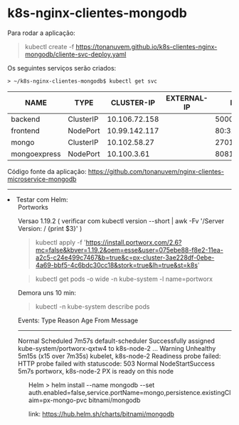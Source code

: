 # k8s-nginx-clientes-mongodb

Para rodar a aplicação:

> kubectl create -f https://tonanuvem.github.io/k8s-clientes-nginx-mongodb/cliente-svc-deploy.yaml

Os seguintes serviços serão criados:

```
> ~/k8s-nginx-clientes-mongodb$ kubectl get svc
```

|NAME          |TYPE       |CLUSTER-IP     |EXTERNAL-IP  |PORT(S)         |AGE|
| --- | --- | --- | ---| --- | ---|
|backend        |ClusterIP    |10.106.72.158   |<none>        |5000/TCP   |2m40s
|frontend       |NodePort    |10.99.142.117   |<none>        |80:32000/TCP     |2m40s
|mongo          |ClusterIP   |10.102.58.27    |<none>        |27017/TCP        |2m40s
|mongoexpress   |NodePort    |10.100.3.61     |<none>        |8081:32081/TCP   |2m40s
 
Código fonte da aplicação: https://github.com/tonanuvem/nginx-clientes-microservice-mongodb

<hr>

<li> Testar com Helm:

<ol> Portworks

Versao 1.19.2 ( verificar com kubectl version --short | awk -Fv '/Server Version: / {print $3}' )
 
> kubectl apply -f 'https://install.portworx.com/2.6?mc=false&kbver=1.19.2&oem=esse&user=075ebe88-f8e2-11ea-a2c5-c24e499c7467&b=true&c=px-cluster-3ae228df-0ebe-4a69-bbf5-4c6bdc30cc18&stork=true&lh=true&st=k8s'

> kubectl get pods -o wide -n kube-system -l name=portworx

Demora uns 10 min:

> kubectl -n kube-system describe pods <portworx-pod-id>
 
Events:
   Type     Reason                             Age                     From                  Message
   ----     ------                             ----                    ----                  -------
   Normal   Scheduled                          7m57s                   default-scheduler     Successfully assigned kube-system/portworx-qxtw4 to k8s-node-2
   ...
   Warning  Unhealthy                          5m15s (x15 over 7m35s)  kubelet, k8s-node-2   Readiness probe failed: HTTP probe failed with statuscode: 503
   Normal   NodeStartSuccess                   5m7s                    portworx, k8s-node-2  PX is ready on this node

<ol> Helm
 > helm install --name mongodb --set auth.enabled=false,service.portName=mongo,persistence.existingClaim=px-mongo-pvc bitnami/mongodb
 
 link: https://hub.helm.sh/charts/bitnami/mongodb
